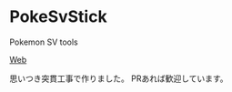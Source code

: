 # PokeSvStick
Pokemon SV tools

[Web](https://skxeve.github.io/PokeSvStick/)

思いつき突貫工事で作りました。
PRあれば歓迎しています。
